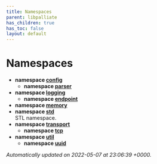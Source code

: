 ```yaml
---
title: Namespaces
parent: libpalliate
has_children: true
has_toc: false
layout: default
---
```


# Namespaces




* **namespace [config](/libpalliate/generated/Namespaces/namespaceconfig)** 
    * **namespace [parser](/libpalliate/generated/Namespaces/namespaceconfig_1_1parser)** 
* **namespace [logging](/libpalliate/generated/Namespaces/namespacelogging)** 
    * **namespace [endpoint](/libpalliate/generated/Namespaces/namespacelogging_1_1endpoint)** 
* **namespace [memory](/libpalliate/generated/Namespaces/namespacememory)** 
* **namespace [std](/libpalliate/generated/Namespaces/namespacestd)** <br>STL namespace. 
* **namespace [transport](/libpalliate/generated/Namespaces/namespacetransport)** 
    * **namespace [tcp](/libpalliate/generated/Namespaces/namespacetransport_1_1tcp)** 
* **namespace [util](/libpalliate/generated/Namespaces/namespaceutil)** 
    * **namespace [uuid](/libpalliate/generated/Namespaces/namespaceutil_1_1uuid)** 




_Automatically updated on 2022-05-07 at 23:06:39 +0000._
